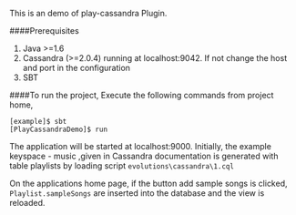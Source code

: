 This is an demo of play-cassandra Plugin. 

####Prerequisites
1. Java >=1.6  
2. Cassandra (>=2.0.4) running at localhost:9042. If not change the host and port in the configuration
3. SBT 

####To run the project,
Execute the following commands from project home,

```
[example]$ sbt
[PlayCassandraDemo]$ run
```

The application will be started at localhost:9000. 
Initially, the example keyspace - music ,given in Cassandra documentation
 is generated with table playlists by loading script `evolutions\cassandra\1.cql`

On the applications home page, if the button add sample songs is clicked, 
`Playlist.sampleSongs` are inserted into the database and the view is reloaded.